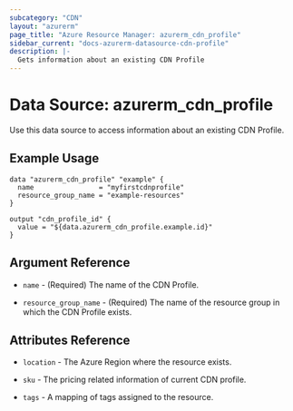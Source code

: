 ```yaml
---
subcategory: "CDN"
layout: "azurerm"
page_title: "Azure Resource Manager: azurerm_cdn_profile"
sidebar_current: "docs-azurerm-datasource-cdn-profile"
description: |-
  Gets information about an existing CDN Profile
---
```


# Data Source: azurerm_cdn_profile

Use this data source to access information about an existing CDN Profile.

## Example Usage

```hcl
data "azurerm_cdn_profile" "example" {
  name                = "myfirstcdnprofile"
  resource_group_name = "example-resources"
}

output "cdn_profile_id" {
  value = "${data.azurerm_cdn_profile.example.id}"
}
```

## Argument Reference

* `name` - (Required) The name of the CDN Profile.

* `resource_group_name` - (Required) The name of the resource group in which the CDN Profile exists.

## Attributes Reference

* `location` - The Azure Region where the resource exists.

* `sku` - The pricing related information of current CDN profile.

* `tags` - A mapping of tags assigned to the resource.
